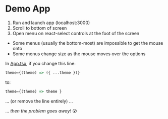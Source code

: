 # Demo App

1. Run and launch app (localhost:3000)
2. Scroll to bottom of screen
3. Open menu on react-select controls at the foot of the screen

- Some menus (usually the bottom-most) are impossible to get the mouse onto
- Some menus change size as the mouse moves over the options

In [App.tsx](./src/App.tsx), if you change this line:

```typescript
theme={(theme) => ({ ...theme })}
```

to:

```typescript
theme={(theme) => theme }
```

... (or remove the line entirely) ...

... _then the problem goes away!_ 😮
